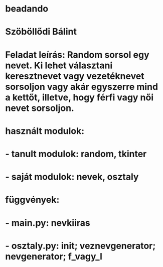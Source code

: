 # beadando
# Szöböllődi Bálint
# Feladat leírás: Random sorsol egy nevet. Ki lehet választani keresztnevet vagy vezetéknevet sorsoljon vagy akár egyszerre mind a kettőt, illetve, hogy férfi vagy női nevet sorsoljon.
# használt modulok:
# - tanult modulok: random, tkinter
# - saját modulok: nevek, osztaly
# függvények:
# - main.py: nevkiiras
# - osztaly.py: __init__; veznevgenerator; nevgenerator; f_vagy_l
